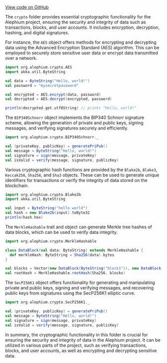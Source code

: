 [View code on GitHub](https://github.com/alephium/alephium/.autodoc/docs/json/crypto/src/main/scala/org)

The `crypto` folder provides essential cryptographic functionality for the Alephium project, ensuring the security and integrity of data such as transactions, blocks, and user accounts. It includes encryption, decryption, hashing, and digital signatures.

For instance, the `AES` object offers methods for encrypting and decrypting data using the Advanced Encryption Standard (AES) algorithm. This can be employed to securely store sensitive user data or encrypt data transmitted over a network.

```scala
import org.alephium.crypto.AES
import akka.util.ByteString

val data = ByteString("Hello, world!")
val password = "mysecretpassword"

val encrypted = AES.encrypt(data, password)
val decrypted = AES.decrypt(encrypted, password)

println(decrypted.get.utf8String) // prints "Hello, world!"
```

The `BIP340Schnorr` object implements the BIP340 Schnorr signature scheme, allowing the generation of private and public keys, signing messages, and verifying signatures securely and efficiently.

```scala
import org.alephium.crypto.BIP340Schnorr._

val (privateKey, publicKey) = generatePriPub()
val message = ByteString("Hello, world!")
val signature = sign(message, privateKey)
val isValid = verify(message, signature, publicKey)
```

Various cryptographic hash functions are provided by the `Blake2b`, `Blake3`, `Keccak256`, `Sha256`, and `Sha3` objects. These can be used to generate unique identifiers for transactions or verify the integrity of data stored on the blockchain.

```scala
import org.alephium.crypto.Blake2b
import akka.util.ByteString

val input = ByteString("hello world")
val hash = new Blake2b(input).toByte32
println(hash.hex)
```

The `MerkleHashable` trait and object can generate Merkle tree hashes of data blocks, which can be used to verify data integrity.

```scala
import org.alephium.crypto.MerkleHashable

class DataBlock(val data: ByteString) extends MerkleHashable {
  def merkleHash: ByteString = Sha256(data).bytes
}

val blocks = Vector(new DataBlock(ByteString("block1")), new DataBlock(ByteString("block2")))
val rootHash = MerkleHashable.rootHash(Sha256, blocks)
```

The `SecP256K1` object offers functionality for generating and manipulating private and public keys, signing and verifying messages, and recovering public keys from signatures using the SecP256K1 elliptic curve.

```scala
import org.alephium.crypto.SecP256K1._

val (privateKey, publicKey) = generatePriPub()
val message = ByteString("Hello, world!")
val signature = sign(message, privateKey)
val isValid = verify(message, signature, publicKey)
```

In summary, the cryptographic functionality in this folder is crucial for ensuring the security and integrity of data in the Alephium project. It can be utilized in various parts of the project, such as verifying transactions, blocks, and user accounts, as well as encrypting and decrypting sensitive data.
